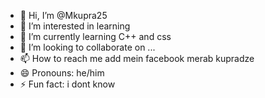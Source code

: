 - 👋 Hi, I’m @Mkupra25
- 👀 I’m interested in learning 
- 🌱 I’m currently learning C++ and css
- 💞️ I’m looking to collaborate on ...
- 📫 How to reach me add mein facebook merab kupradze
- 😄 Pronouns: he/him
- ⚡ Fun fact: i dont know

<!---
Mkupra25/Mkupra25 is a ✨ special ✨ repository because its `README.md` (this file) appears on your GitHub profile.
You can click the Preview link to take a look at your changes.
--->
